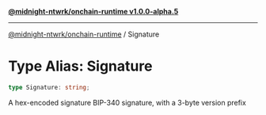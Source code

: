 [**@midnight-ntwrk/onchain-runtime v1.0.0-alpha.5**](../README.md)

***

[@midnight-ntwrk/onchain-runtime](../globals.md) / Signature

# Type Alias: Signature

```ts
type Signature: string;
```

A hex-encoded signature BIP-340 signature, with a 3-byte version prefix
